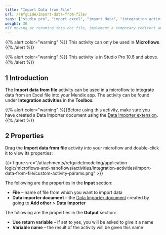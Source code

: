 ```yaml
---
title: "Import Data from File"
url: /refguide/import-data-from-file/
tags: ["studio pro", "import excel", "import data", "integration activity"]
weight: 30
#If moving or renaming this doc file, implement a temporary redirect and let the respective team know they should update the URL in the product. See Mapping to Products for more details.
---
```


{{% alert color="warning" %}}
This activity can only be used in **Microflows**.
{{% /alert %}}

{{% alert color="warning" %}}
This activity is in Studio Pro 10.6 and above.
{{% /alert %}}

## 1 Introduction 

The **Import data from file** activity can be used in a microflow to integrate data from an Excel file into your Mendix app. The activity can be found under **Integration activities** in the **Toolbox**.

{{% alert color="warning" %}}Before using this activity, make sure you have created a Data Importer document using the [Data Importer extension](/refgide/data-importer/).{{% /alert %}}

## 2  Properties

Drag the **Import data from file** activity into your microflow and double-click it to view its properties:

{{< figure src="/attachments/refguide/modeling/application-logic/microflows-and-nanoflows/activities/integration-activities/import-data-from-file/custom-activity-params.png" >}}

The following are the properties in the **Input** section:

* **File** – name of file from which you want to import data
* **Data importer document** – the [Data Importer document](/refguide/data-importer/) created by going to **Add other** > **Data Importer**

The following are the properties in the **Output** section:

* **Use return variable** – if set to yes, you will be asked to give it a name
* **Variable name** – the result of the activity will be given this name
